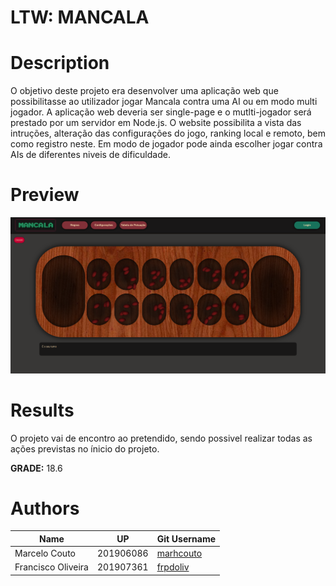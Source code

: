 # LTW: MANCALA

# Description

O objetivo deste projeto era desenvolver uma aplicação web que possibilitasse ao utilizador jogar Mancala contra uma AI ou em modo multi jogador. A aplicação web deveria ser single-page e o mutlti-jogador será prestado por um servidor em Node.js.
O website possibilita a vista das intruções, alteração das configurações do jogo, ranking local e remoto, bem como registro neste. Em modo de jogador pode ainda escolher jogar contra AIs de diferentes niveis de dificuldade.

# Preview

<p align = "center">
  <img width = 650 src = "img/Screenshot.png">
</p>

# Results

O projeto vai de encontro ao pretendido, sendo possivel realizar todas as ações previstas no ínicio do projeto.

**GRADE:** 18.6

# Authors

| Name               | UP        | Git Username                              |
| ------------------ | --------- | ----------------------------------------- |
| Marcelo Couto      | 201906086 | [marhcouto](https://github.com/marhcouto) |
| Francisco Oliveira | 201907361 | [frpdoliv](https://github.com/frpdoliv)   |
